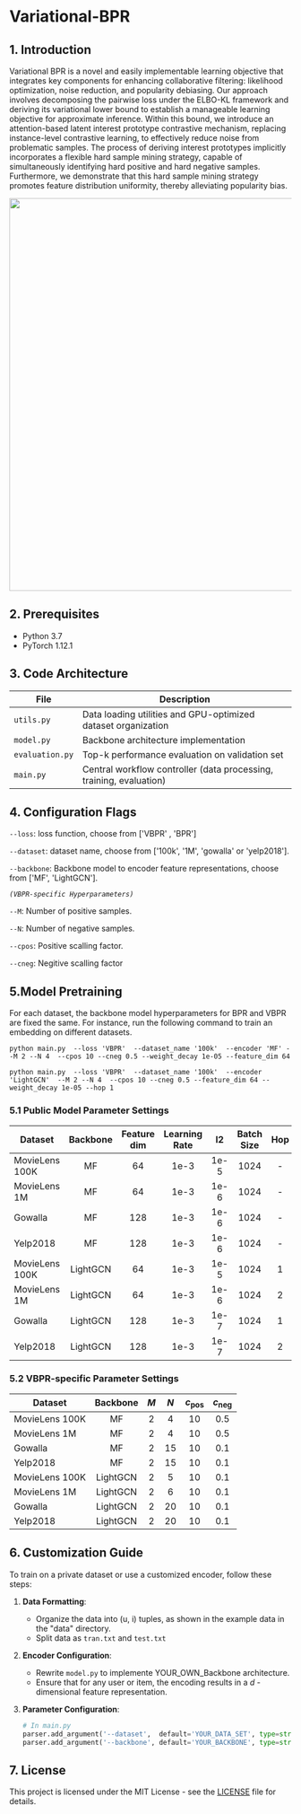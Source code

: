# Variational-BPR

## 1. Introduction
Variational BPR is a novel and easily implementable learning objective that integrates key components for enhancing collaborative filtering: likelihood optimization, noise reduction, and popularity debiasing. Our approach involves decomposing the pairwise loss under the ELBO-KL framework and deriving its variational lower bound to establish a manageable learning objective for approximate inference.  Within this bound, we introduce an attention-based latent interest prototype contrastive mechanism, replacing instance-level contrastive learning,  to effectively reduce noise from problematic samples. The process of deriving interest prototypes implicitly incorporates a flexible hard sample mining strategy, capable of simultaneously identifying hard positive and hard negative samples. Furthermore, we demonstrate that this hard sample mining strategy promotes feature distribution uniformity, thereby alleviating popularity bias. 

<p align='center'>
<img src='https://github.com/liubin06/Variational-BPR/blob/main/bound.png' width='700'/>
</p>

## 2. Prerequisites
- Python 3.7 
- PyTorch 1.12.1
  
## 3. Code Architecture
| File | Description |
|------|-------------|
| `utils.py` | Data loading utilities and GPU-optimized dataset organization |
| `model.py` | Backbone architecture implementation |
| `evaluation.py` | Top-k performance evaluation on validation set |
| `main.py` | Central workflow controller (data processing, training, evaluation) |

## 4. Configuration Flags

`--loss`: loss function, choose from ['VBPR' , 'BPR']

`--dataset`: dataset name, choose from ['100k', '1M', 'gowalla' or 'yelp2018'].

`--backbone`: Backbone model to encoder feature representations, choose from ['MF', 'LightGCN'].

*`(VBPR-specific Hyperparameters)`*

`--M`: Number of positive samples.

`--N`: Number of negative samples.

`--cpos`: Positive scalling factor.

`--cneg`: Negitive scalling factor


## 5.Model Pretraining

For each dataset, the backbone model hyperparameters for BPR and VBPR are fixed the same. For instance, run the following command to train an embedding on different datasets.


```
python main.py  --loss 'VBPR'  --dataset_name '100k'  --encoder 'MF' --M 2 --N 4  --cpos 10 --cneg 0.5 --weight_decay 1e-05 --feature_dim 64
```
```
python main.py  --loss 'VBPR'  --dataset_name '100k'  --encoder 'LightGCN'  --M 2 --N 4  --cpos 10 --cneg 0.5 --feature_dim 64 --weight_decay 1e-05 --hop 1
```


### 5.1 Public Model Parameter Settings
| Dataset  | Backbone | Feature dim | Learning Rate | l2 | Batch Size  | Hop  | 
|---------|:--------------:|:--------------:|:----:|:-----:|:---:|:---:|
| MovieLens 100K  |     MF        |       64       | 1e-3 |  1e-5  | 1024  |  -|
| MovieLens 1M  |     MF        |        64        | 1e-3 |  1e-6  | 1024  |  -|
| Gowalla |     MF        |        128       | 1e-3 |  1e-6  | 1024  |  -|
| Yelp2018  |     MF        |       128      | 1e-3 |  1e-6  | 1024  |  -|
| MovieLens 100K |    LightGCN        |        64        | 1e-3 | 1e-5  | 1024  | 1|
| MovieLens 1M |     LightGCN        |        64        | 1e-3 |  1e-6  | 1024  |  2|
| Gowalla |     LightGCN        |        128        | 1e-3 |  1e-7  | 1024  |  1 |
| Yelp2018  |     LightGCN        |        128        | 1e-3 |  1e-7  | 1024  |  2|

### 5.2 VBPR-specific  Parameter Settings
| Dataset  | Backbone | $M$ | $N$ | $c_\text{pos}$ | $c_\text{neg}$  | 
|---------|:--------------:|:--------------:|:----:|:-----:|:---:|
| MovieLens 100K  |     MF        |      2       | 4 |  10  | 0.5 |  
| MovieLens 1M  |     MF        |       2       | 4 |  10 | 0.5 |   
| Gowalla  |     MF        |         2    | 15 | 10 | 0.1 | 
| Yelp2018  |     MF        |        2     | 15  |10  | 0.1 | 
| MovieLens 100K |    LightGCN        |      2       | 5 |10  | 0.1 | 
| MovieLens 1M  |     LightGCN        |       2      | 6 | 10 |0.1  | 
| Gowalla  |     LightGCN       |         2    | 20 | 10 | 0.1 | 
| Yelp2018   |     LightGCN        |        2     |20  |10  |0.1  | 

## 6. Customization Guide
To train on a private dataset or use a customized encoder, follow these steps:

1. **Data Formatting**:
   - Organize the data into (u, i) tuples, as shown in the example data in the "data" directory.
   - Split data as `tran.txt` and `test.txt`


2. **Encoder Configuration**:
   - Rewrite `model.py` to implemente YOUR_OWN_Backbone architecture.
   - Ensure that for any user or item, the encoding results in a $d$ - dimensional feature representation.

2. **Parameter Configuration**:
   ```python
   # In main.py
   parser.add_argument('--dataset',  default='YOUR_DATA_SET', type=str, help='Dataset name')
   parser.add_argument('--backbone', default='YOUR_BACKBONE', type=str, help='Backbone model')
   ```


## 7. License
This project is licensed under the MIT License - see the [LICENSE](LICENSE) file for details.

